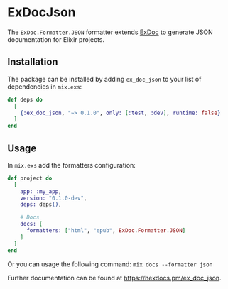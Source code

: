 # ExDocJson

The `ExDoc.Formatter.JSON` formatter extends [ExDoc][] to generate JSON
documentation for Elixir projects.

## Installation

The package can be installed by adding `ex_doc_json` to your list of
dependencies in `mix.exs`:

```elixir
def deps do
  [
    {:ex_doc_json, "~> 0.1.0", only: [:test, :dev], runtime: false}
  ]
end
```

## Usage

In `mix.exs` add the formatters configuration:

```elixir
def project do
  [
    app: :my_app,
    version: "0.1.0-dev",
    deps: deps(),

    # Docs
    docs: [
      formatters: ["html", "epub", ExDoc.Formatter.JSON]
    ]
  ]
end
```

Or you can usage the following command: `mix docs --formatter json`

Further documentation can be found at <https://hexdocs.pm/ex_doc_json>.

[ExDoc]: https://github.com/elixir-lang/ex_doc
